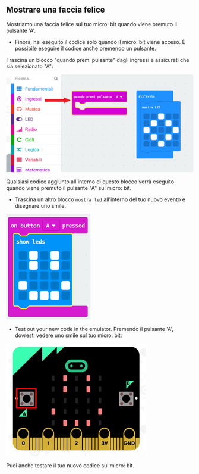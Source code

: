 ## Mostrare una faccia felice

Mostriamo una faccia felice sul tuo micro: bit quando viene premuto il pulsante 'A'.

+ Finora, hai eseguito il codice solo quando il micro: bit viene acceso. È possibile eseguire il codice anche premendo un pulsante.

Trascina un blocco "quando premi pulsante" dagli ingressi e assicurati che sia selezionato "A":

![screenshot](images/badge-button-a.png)

Qualsiasi codice aggiunto all'interno di questo blocco verrà eseguito quando viene premuto il pulsante "A" sul micro: bit.

+ Trascina un altro blocco `mostra led` all'interno del tuo nuovo evento e disegnare uno smile.

![screenshot](images/badge-happy.png)

+ Test out your new code in the emulator. Premendo il pulsante 'A', dovresti vedere uno smile sul tuo micro: bit:

![screenshot](images/badge-happy-emulator.png)

Puoi anche testare il tuo nuovo codice sul micro: bit.